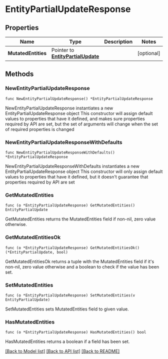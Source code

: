 # EntityPartialUpdateResponse

## Properties

Name | Type | Description | Notes
------------ | ------------- | ------------- | -------------
**MutatedEntities** | Pointer to [**EntityPartialUpdate**](EntityPartialUpdate.md) |  | [optional] 

## Methods

### NewEntityPartialUpdateResponse

`func NewEntityPartialUpdateResponse() *EntityPartialUpdateResponse`

NewEntityPartialUpdateResponse instantiates a new EntityPartialUpdateResponse object
This constructor will assign default values to properties that have it defined,
and makes sure properties required by API are set, but the set of arguments
will change when the set of required properties is changed

### NewEntityPartialUpdateResponseWithDefaults

`func NewEntityPartialUpdateResponseWithDefaults() *EntityPartialUpdateResponse`

NewEntityPartialUpdateResponseWithDefaults instantiates a new EntityPartialUpdateResponse object
This constructor will only assign default values to properties that have it defined,
but it doesn't guarantee that properties required by API are set

### GetMutatedEntities

`func (o *EntityPartialUpdateResponse) GetMutatedEntities() EntityPartialUpdate`

GetMutatedEntities returns the MutatedEntities field if non-nil, zero value otherwise.

### GetMutatedEntitiesOk

`func (o *EntityPartialUpdateResponse) GetMutatedEntitiesOk() (*EntityPartialUpdate, bool)`

GetMutatedEntitiesOk returns a tuple with the MutatedEntities field if it's non-nil, zero value otherwise
and a boolean to check if the value has been set.

### SetMutatedEntities

`func (o *EntityPartialUpdateResponse) SetMutatedEntities(v EntityPartialUpdate)`

SetMutatedEntities sets MutatedEntities field to given value.

### HasMutatedEntities

`func (o *EntityPartialUpdateResponse) HasMutatedEntities() bool`

HasMutatedEntities returns a boolean if a field has been set.


[[Back to Model list]](../README.md#documentation-for-models) [[Back to API list]](../README.md#documentation-for-api-endpoints) [[Back to README]](../README.md)



